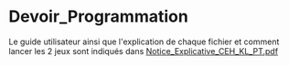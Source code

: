 # Devoir_Programmation

Le guide utilisateur ainsi que l'explication de chaque fichier et comment lancer les 2 jeux sont indiqués dans [Notice_Explicative_CEH_KL_PT.pdf](https://github.com/PaulineTurk/Devoir_Programmation/blob/master/Notice_Explicative_CEH_KL_PT.pdf)
